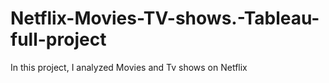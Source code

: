 # Netflix-Movies-TV-shows.-Tableau-full-project
In this project, I analyzed Movies and Tv shows on Netflix
